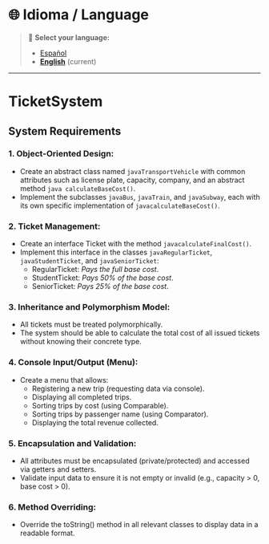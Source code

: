 # 🌐 Idioma / Language  
> 📌 **Select your language:**  
> - [Español](README.es.md)  
> - [**English**](README.md) (current)  
---

# TicketSystem

## System Requirements

### 1. Object-Oriented Design:
  - Create an abstract class named ```javaTransportVehicle``` with common attributes such as license
    plate, capacity, company, and an abstract method ```java calculateBaseCost()```.
  - Implement the subclasses ```javaBus```, ```javaTrain```, and ```javaSubway```, each with its own
    specific implementation of ```javacalculateBaseCost()```.

### 2. Ticket Management:

  - Create an interface Ticket with the method ```javacalculateFinalCost()```.
  - Implement this interface in the classes ```javaRegularTicket```, ```javaStudentTicket```, and ```javaSeniorTicket```:
    * RegularTicket: *_Pays the full base cost_*.
    * StudentTicket: *_Pays 50% of the base cost_*.
    * SeniorTicket:  *_Pays 25% of the base cost_*.

### 3. Inheritance and Polymorphism Model:

  - All tickets must be treated polymorphically.
  - The system should be able to calculate the total cost of all issued tickets without knowing their concrete type.

### 4. Console Input/Output (Menu):

  - Create a menu that allows:
    * Registering a new trip (requesting data via console).
    * Displaying all completed trips.
    * Sorting trips by cost (using Comparable).
    * Sorting trips by passenger name (using Comparator).
    * Displaying the total revenue collected.

### 5. Encapsulation and Validation:

  - All attributes must be encapsulated (private/protected) and accessed via getters and setters.
  - Validate input data to ensure it is not empty or invalid (e.g., capacity > 0, base cost > 0).

### 6. Method Overriding:

  - Override the toString() method in all relevant classes to display data in a readable format.

